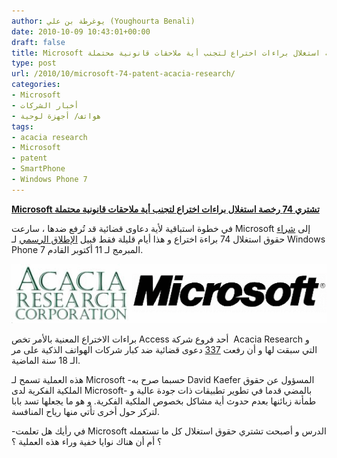 ```yaml
---
author: يوغرطة بن علي (Youghourta Benali)
date: 2010-10-09 10:43:01+00:00
draft: false
title: Microsoft تشتري 74 رخصة استغلال براءات اختراع لتجنب أية ملاحقات قانونية محتملة
type: post
url: /2010/10/microsoft-74-patent-acacia-research/
categories:
- Microsoft
- أخبار الشركات
- هواتف/ أجهزة لوحية
tags:
- acacia research
- Microsoft
- patent
- SmartPhone
- Windows Phone 7
---
```


**[Microsoft تشتري 74 رخصة استغلال براءات اختراع لتجنب أية ملاحقات قانونية محتملة](https://www.it-scoop.com/2010/10/microsoft-74-patent-acacia-research)**




في خطوة استباقية لأية دعاوى قضائية قد تُرفع ضدها ، سارعت Microsoft إلى [شراء](http://online.wsj.com/article/SB10001424052748704696304575538373166065054.html) حقوق استغلال 74 براءة اختراع و هذا أيام قليلة فقط قبيل [الإطلاق الرسمي](https://www.it-scoop.com/2010/10/windows-phone-7-october-11/) لـ Windows Phone 7 المبرمج لـ 11 أكتوبر القادم.







[![](Acacia-Microsoft.gif)
](https://www.it-scoop.com/2010/10/microsoft-74-patent-acacia-research)


براءات الاختراع المعنية بالأمر تخص Access أحد فروع شركة  Acacia Research و التي سبقت لها و أن رفعت [337](http://www.businessweek.com/technology/content/feb2010/tc2010021_504247.htm) دعوى قضائية ضد كبار شركات الهواتف الذكية على مر الـ 18 سنة الماضية.

هذه العملية تسمح لـ Microsoft -حسبما صرح به David Kaefer المسؤول عن حقوق الملكية الفكرية لدى Microsoft- بالمضي قدما في تطوير تطبيقات ذات جودة عالية و طمأنة زبائنها بعدم حدوث أية مشاكل بخصوص الملكية الفكرية. و هو ما يجعلها تسد بابا لتركز حول أخرى تأتي منها رياح المنافسة.

-في رأيك هل تعلمت Microsoft الدرس و أصبحت تشتري حقوق استغلال كل ما تستعمله ؟ أم أن هناك نوايا خفية وراء هذه العملية ؟
